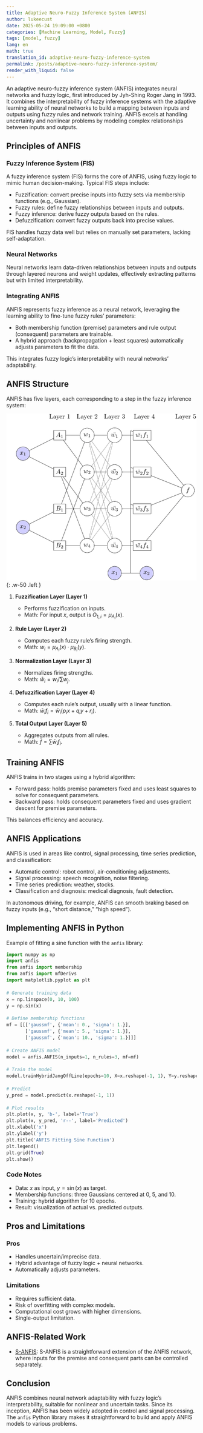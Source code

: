 ```yaml
---
title: Adaptive Neuro-Fuzzy Inference System (ANFIS)
author: lukeecust
date: 2025-05-24 19:09:00 +0800
categories: [Machine Learning, Model, Fuzzy]
tags: [model, fuzzy]
lang: en
math: true
translation_id: adaptive-neuro-fuzzy-inference-system
permalink: /posts/adaptive-neuro-fuzzy-inference-system/
render_with_liquid: false
---
```


An adaptive neuro-fuzzy inference system (ANFIS) integrates neural networks and fuzzy logic, first introduced by Jyh-Shing Roger Jang in 1993. It combines the interpretability of fuzzy inference systems with the adaptive learning ability of neural networks to build a mapping between inputs and outputs using fuzzy rules and network training. ANFIS excels at handling uncertainty and nonlinear problems by modeling complex relationships between inputs and outputs.

## Principles of ANFIS

### Fuzzy Inference System (FIS)

A fuzzy inference system (FIS) forms the core of ANFIS, using fuzzy logic to mimic human decision-making. Typical FIS steps include:

- Fuzzification: convert precise inputs into fuzzy sets via membership functions (e.g., Gaussian).  
- Fuzzy rules: define fuzzy relationships between inputs and outputs.  
- Fuzzy inference: derive fuzzy outputs based on the rules.  
- Defuzzification: convert fuzzy outputs back into precise values.

FIS handles fuzzy data well but relies on manually set parameters, lacking self-adaptation.

### Neural Networks

Neural networks learn data-driven relationships between inputs and outputs through layered neurons and weight updates, effectively extracting patterns but with limited interpretability.

### Integrating ANFIS

ANFIS represents fuzzy inference as a neural network, leveraging the learning ability to fine-tune fuzzy rules’ parameters:

- Both membership function (premise) parameters and rule output (consequent) parameters are trainable.  
- A hybrid approach (backpropagation + least squares) automatically adjusts parameters to fit the data.

This integrates fuzzy logic’s interpretability with neural networks’ adaptability.

## ANFIS Structure

ANFIS has five layers, each corresponding to a step in the fuzzy inference system:

![anfis](/assets/images/2025-05-24-adaptive-neuro-fuzzy-inference-system/anfis_architecture.png){: .w-50 .left }

1. **Fuzzification Layer (Layer 1)**  
   - Performs fuzzification on inputs.  
   - Math: For input $x$, output is $O_{1,i} = \mu_{A_i}(x)$.

2. **Rule Layer (Layer 2)**  
   - Computes each fuzzy rule’s firing strength.  
   - Math: $w_i = \mu_{A_i}(x) \cdot \mu_{B_i}(y)$.

3. **Normalization Layer (Layer 3)**  
   - Normalizes firing strengths.  
   - Math: $\bar{w}_i = w_i / \sum w_j$.

4. **Defuzzification Layer (Layer 4)**  
   - Computes each rule’s output, usually with a linear function.  
   - Math: $\bar{w}_i f_i = \bar{w}_i (p_i x + q_i y + r_i)$.

5. **Total Output Layer (Layer 5)**  
   - Aggregates outputs from all rules.  
   - Math: $f = \sum \bar{w}_i f_i$.

## Training ANFIS

ANFIS trains in two stages using a hybrid algorithm:

- Forward pass: holds premise parameters fixed and uses least squares to solve for consequent parameters.  
- Backward pass: holds consequent parameters fixed and uses gradient descent for premise parameters.

This balances efficiency and accuracy.

## ANFIS Applications

ANFIS is used in areas like control, signal processing, time series prediction, and classification:

- Automatic control: robot control, air-conditioning adjustments.  
- Signal processing: speech recognition, noise filtering.  
- Time series prediction: weather, stocks.  
- Classification and diagnosis: medical diagnosis, fault detection.

In autonomous driving, for example, ANFIS can smooth braking based on fuzzy inputs (e.g., “short distance,” “high speed”).

## Implementing ANFIS in Python

Example of fitting a sine function with the `anfis` library:

```python
import numpy as np
import anfis
from anfis import membership
from anfis import mfDerivs
import matplotlib.pyplot as plt

# Generate training data
x = np.linspace(0, 10, 100)
y = np.sin(x)

# Define membership functions
mf = [[['gaussmf', {'mean': 0., 'sigma': 1.}],
       ['gaussmf', {'mean': 5., 'sigma': 1.}],
       ['gaussmf', {'mean': 10., 'sigma': 1.}]]]

# Create ANFIS model
model = anfis.ANFIS(n_inputs=1, n_rules=3, mf=mf)

# Train the model
model.trainHybridJangOffLine(epochs=10, X=x.reshape(-1, 1), Y=y.reshape(-1, 1))

# Predict
y_pred = model.predict(x.reshape(-1, 1))

# Plot results
plt.plot(x, y, 'b-', label='True')
plt.plot(x, y_pred, 'r--', label='Predicted')
plt.xlabel('x')
plt.ylabel('y')
plt.title('ANFIS Fitting Sine Function')
plt.legend()
plt.grid(True)
plt.show()
```

### Code Notes

- Data: $x$ as input, $y = \sin(x)$ as target.  
- Membership functions: three Gaussians centered at 0, 5, and 10.  
- Training: hybrid algorithm for 10 epochs.  
- Result: visualization of actual vs. predicted outputs.

## Pros and Limitations

### Pros

- Handles uncertain/imprecise data.  
- Hybrid advantage of fuzzy logic + neural networks.  
- Automatically adjusts parameters.

### Limitations

- Requires sufficient data.  
- Risk of overfitting with complex models.  
- Computational cost grows with higher dimensions.  
- Single-output limitation.

## ANFIS-Related Work
- [S-ANFIS](https://haoxiang.lu/blog/posts/state-adaptive-neuro-fuzzy-inference-system/): S-ANFIS is a straightforward extension of the ANFIS network, where inputs for the premise and consequent parts can be controlled separately.

## Conclusion

ANFIS combines neural network adaptability with fuzzy logic’s interpretability, suitable for nonlinear and uncertain tasks. Since its inception, ANFIS has been widely adopted in control and signal processing. The `anfis` Python library makes it straightforward to build and apply ANFIS models to various problems.
